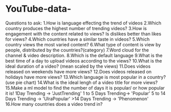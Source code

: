 # YouTube-data-
Questions to ask:
1.How is language effecting the trend of videos
2.Which country produces the highest number of trending videos?
3.How is engagement with the content related to views? Is dislikes better than likes for views?
4.Which countries have a similar taste in videos?
5.Which country views the most varied content?
6.What type of content is view by people, distributed by the countries?(category)
7.Word cloud for the channel & video description. 
8.Which is the default language
9.What is the best time of a day to upload videos according to the views?
10.What is the ideal duration of a video? (mean scaled by the views)
11.Does videos released on weekends have more views?
12.Does videos released on holidays have more views?
13.Which language is most popular in a country?(use pie chart)
14.What is the ideal lengh of a video title for more views?
15.Make a ml model to find the number of days it is popular/ or how popular it is!
	1Day Trending -> 'JustTrending'
	1 to 5 Days Trending-> 'Popular'
	5 to 14 Days Trending -> 'UlraPopular'
	>14 Days Trending -> 'Phenomenon'	
16.How many countries does a video trend in?